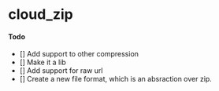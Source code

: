 # cloud_zip

#### Todo
- [] Add support to other compression
- [] Make it a lib
- [] Add support for raw url
- [] Create a new file format, which is an absraction over zip.
